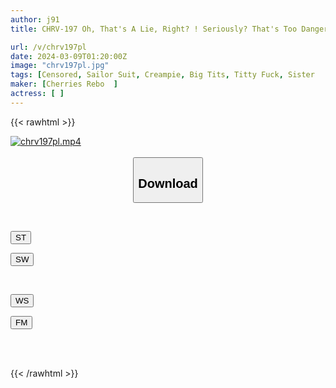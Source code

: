 ```yaml
---
author: j91
title: CHRV-197 Oh, That's A Lie, Right? ! Seriously? That's Too Dangerous! Do You Masturbate With A Recorder? How Clever! My Sister's Huge Breasts Are Worth Seeing! Blouse Hanging Skirt Raw Creampie! I Cup 97cm Sena-chan

url: /v/chrv197pl
date: 2024-03-09T01:20:00Z
image: "chrv197pl.jpg"
tags: [Censored, Sailor Suit, Creampie, Big Tits, Titty Fuck, Sister	]
maker: [Cherries Rebo  ]
actress: [ ]
---
```



{{< rawhtml >}}

<div class="video" data-videoid="z3jwJVaBpDSYV61">
    <a href="javascript:;">
        <img src="/v/chrv197pl/chrv197pl.jpg" width="WIDTH" height="HEIGHT" alt="chrv197pl.mp4" loading="lazy">
    </a>
</div>

<script type="text/javascript" src="https://j91.asia/asset/on-demand-st.js"></script>

<br>
  <link rel="stylesheet" href="https://j91.asia/asset/bs5.css">
  
  <center>
  <button class="btn btn-primary" type="button" data-bs-toggle="collapse" data-bs-target=".multi-collapse" aria-expanded="false" aria-controls="multiCollapseExample1 multiCollapseExample2"><h2>Download</h2></button></center>
</p>
<div class="row">
  <div class="col">
    <div class="collapse multi-collapse" id="multiCollapseExample1">
      <div class="card card-body">
	      	      <br>
<div class="buttons">  
<p><a href="https://streamtape.to/v/z3jwJVaBpDSYV61" target="_blank"><button class="btn-hover color-3"><i class="fa fa-download"></i> ST</button></a></p>
<p><a href="https://cdnwish.com/kf6r3etow7y4" target="_blank"><button class="btn-hover color-2"><i class="fa fa-download"></i> SW</button></a></p></div>
    </div>
  </div>
</div>
  <div class="col">
    <div class="collapse multi-collapse" id="multiCollapseExample2">
      <div class="card card-body">
	      <br>
<div class="buttons">
<p><a href="https://wolfstream.tv/4xvmdi5uanlu"><button class="btn-hover color-9"><i class="fa fa-download"></i> WS</button></a></p>
<p><a href="https://filemoon.sx/d/b84hc89qm8wv"><button class="btn-hover color-8"><i class="fa fa-download"></i> FM</button></a></p></div>
<br><br>
      </div>
    </div>
  </div>
</div>

{{< /rawhtml >}}